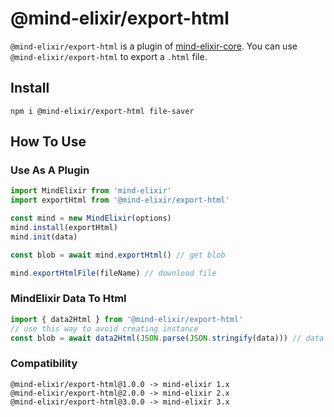 # @mind-elixir/export-html

`@mind-elixir/export-html` is a plugin of [mind-elixir-core](https://github.com/ssshooter/mind-elixir-core). You can use `@mind-elixir/export-html` to export a `.html` file.

## Install

```
npm i @mind-elixir/export-html file-saver
```

## How To Use

### Use As A Plugin

```javascript
import MindElixir from 'mind-elixir'
import exportHtml from '@mind-elixir/export-html'

const mind = new MindElixir(options)
mind.install(exportHtml)
mind.init(data)

const blob = await mind.exportHtml() // get blob

mind.exportHtmlFile(fileName) // download file
```

### MindElixir Data To Html

```javascript
import { data2Html } from '@mind-elixir/export-html'
// use this way to avoid creating instance
const blob = await data2Html(JSON.parse(JSON.stringify(data))) // data returned by getData()
```

### Compatibility

```
@mind-elixir/export-html@1.0.0 -> mind-elixir 1.x
@mind-elixir/export-html@2.0.0 -> mind-elixir 2.x
@mind-elixir/export-html@3.0.0 -> mind-elixir 3.x
```